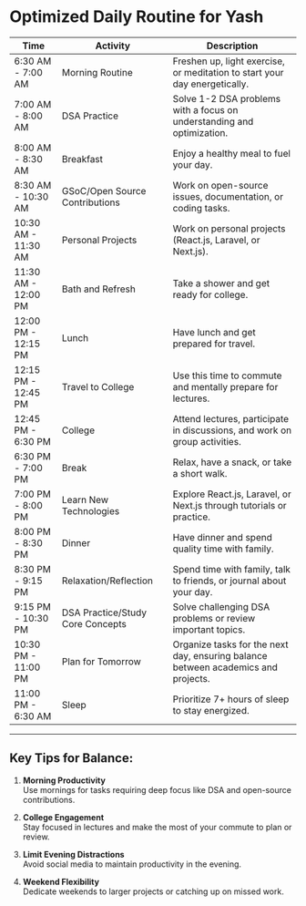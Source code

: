# Optimized Daily Routine for Yash  

| Time             | Activity                                | Description                                                                 |
|------------------|----------------------------------------|-----------------------------------------------------------------------------|
| 6:30 AM - 7:00 AM | Morning Routine                       | Freshen up, light exercise, or meditation to start your day energetically.  |
| 7:00 AM - 8:00 AM | DSA Practice                         | Solve 1-2 DSA problems with a focus on understanding and optimization.      |
| 8:00 AM - 8:30 AM | Breakfast                            | Enjoy a healthy meal to fuel your day.                                     |
| 8:30 AM - 10:30 AM | GSoC/Open Source Contributions        | Work on open-source issues, documentation, or coding tasks.                |
| 10:30 AM - 11:30 AM | Personal Projects                   | Work on personal projects (React.js, Laravel, or Next.js).                 |
| 11:30 AM - 12:00 PM | Bath and Refresh                   | Take a shower and get ready for college.                                   |
| 12:00 PM - 12:15 PM | Lunch                              | Have lunch and get prepared for travel.                                    |
| 12:15 PM - 12:45 PM | Travel to College                  | Use this time to commute and mentally prepare for lectures.                |
| 12:45 PM - 6:30 PM | College                             | Attend lectures, participate in discussions, and work on group activities. |
| 6:30 PM - 7:00 PM | Break                                | Relax, have a snack, or take a short walk.                                 |
| 7:00 PM - 8:00 PM | Learn New Technologies               | Explore React.js, Laravel, or Next.js through tutorials or practice.       |
| 8:00 PM - 8:30 PM | Dinner                               | Have dinner and spend quality time with family.                            |
| 8:30 PM - 9:15 PM | Relaxation/Reflection                | Spend time with family, talk to friends, or journal about your day.        |
| 9:15 PM - 10:30 PM | DSA Practice/Study Core Concepts    | Solve challenging DSA problems or review important topics.                 |
| 10:30 PM - 11:00 PM | Plan for Tomorrow                  | Organize tasks for the next day, ensuring balance between academics and projects. |
| 11:00 PM - 6:30 AM | Sleep                               | Prioritize 7+ hours of sleep to stay energized.                            |

---

## Key Tips for Balance:  

1. **Morning Productivity**  
   Use mornings for tasks requiring deep focus like DSA and open-source contributions.  

2. **College Engagement**  
   Stay focused in lectures and make the most of your commute to plan or review.  

3. **Limit Evening Distractions**  
   Avoid social media to maintain productivity in the evening.  

4. **Weekend Flexibility**  
   Dedicate weekends to larger projects or catching up on missed work.  
